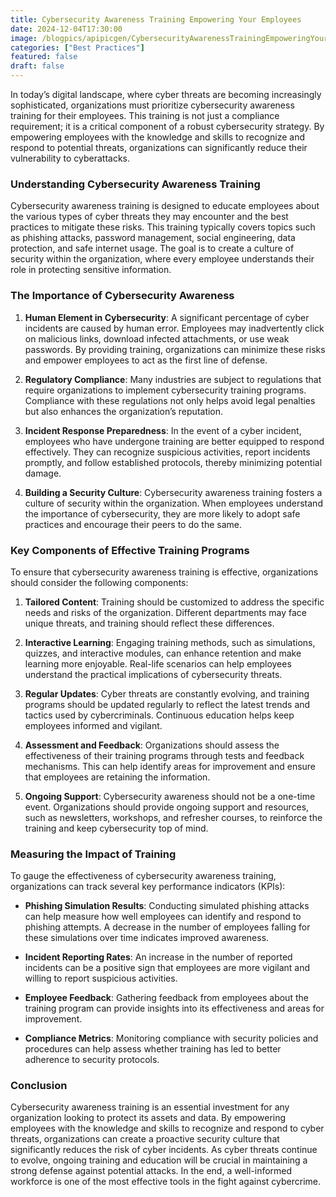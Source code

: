 ```yaml
---
title: Cybersecurity Awareness Training Empowering Your Employees
date: 2024-12-04T17:30:00
image: /blogpics/apipicgen/CybersecurityAwarenessTrainingEmpoweringYourEmployees-GPNLURAIO7.jpg
categories: ["Best Practices"]
featured: false
draft: false
---
```

In today’s digital landscape, where cyber threats are becoming increasingly sophisticated, organizations must prioritize cybersecurity awareness training for their employees. This training is not just a compliance requirement; it is a critical component of a robust cybersecurity strategy. By empowering employees with the knowledge and skills to recognize and respond to potential threats, organizations can significantly reduce their vulnerability to cyberattacks.

### Understanding Cybersecurity Awareness Training

Cybersecurity awareness training is designed to educate employees about the various types of cyber threats they may encounter and the best practices to mitigate these risks. This training typically covers topics such as phishing attacks, password management, social engineering, data protection, and safe internet usage. The goal is to create a culture of security within the organization, where every employee understands their role in protecting sensitive information.

### The Importance of Cybersecurity Awareness

1. **Human Element in Cybersecurity**: A significant percentage of cyber incidents are caused by human error. Employees may inadvertently click on malicious links, download infected attachments, or use weak passwords. By providing training, organizations can minimize these risks and empower employees to act as the first line of defense.

2. **Regulatory Compliance**: Many industries are subject to regulations that require organizations to implement cybersecurity training programs. Compliance with these regulations not only helps avoid legal penalties but also enhances the organization’s reputation.

3. **Incident Response Preparedness**: In the event of a cyber incident, employees who have undergone training are better equipped to respond effectively. They can recognize suspicious activities, report incidents promptly, and follow established protocols, thereby minimizing potential damage.

4. **Building a Security Culture**: Cybersecurity awareness training fosters a culture of security within the organization. When employees understand the importance of cybersecurity, they are more likely to adopt safe practices and encourage their peers to do the same.

### Key Components of Effective Training Programs

To ensure that cybersecurity awareness training is effective, organizations should consider the following components:

1. **Tailored Content**: Training should be customized to address the specific needs and risks of the organization. Different departments may face unique threats, and training should reflect these differences.

2. **Interactive Learning**: Engaging training methods, such as simulations, quizzes, and interactive modules, can enhance retention and make learning more enjoyable. Real-life scenarios can help employees understand the practical implications of cybersecurity threats.

3. **Regular Updates**: Cyber threats are constantly evolving, and training programs should be updated regularly to reflect the latest trends and tactics used by cybercriminals. Continuous education helps keep employees informed and vigilant.

4. **Assessment and Feedback**: Organizations should assess the effectiveness of their training programs through tests and feedback mechanisms. This can help identify areas for improvement and ensure that employees are retaining the information.

5. **Ongoing Support**: Cybersecurity awareness should not be a one-time event. Organizations should provide ongoing support and resources, such as newsletters, workshops, and refresher courses, to reinforce the training and keep cybersecurity top of mind.

### Measuring the Impact of Training

To gauge the effectiveness of cybersecurity awareness training, organizations can track several key performance indicators (KPIs):

- **Phishing Simulation Results**: Conducting simulated phishing attacks can help measure how well employees can identify and respond to phishing attempts. A decrease in the number of employees falling for these simulations over time indicates improved awareness.

- **Incident Reporting Rates**: An increase in the number of reported incidents can be a positive sign that employees are more vigilant and willing to report suspicious activities.

- **Employee Feedback**: Gathering feedback from employees about the training program can provide insights into its effectiveness and areas for improvement.

- **Compliance Metrics**: Monitoring compliance with security policies and procedures can help assess whether training has led to better adherence to security protocols.

### Conclusion

Cybersecurity awareness training is an essential investment for any organization looking to protect its assets and data. By empowering employees with the knowledge and skills to recognize and respond to cyber threats, organizations can create a proactive security culture that significantly reduces the risk of cyber incidents. As cyber threats continue to evolve, ongoing training and education will be crucial in maintaining a strong defense against potential attacks. In the end, a well-informed workforce is one of the most effective tools in the fight against cybercrime.